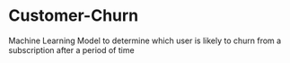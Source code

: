 # Customer-Churn
Machine Learning Model to determine which user is likely to churn from a subscription after a period of time 
